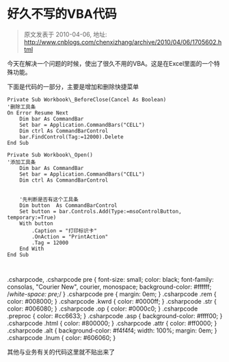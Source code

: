 # 好久不写的VBA代码 
> 原文发表于 2010-04-06, 地址: http://www.cnblogs.com/chenxizhang/archive/2010/04/06/1705602.html 


今天在解决一个问题的时候，使出了很久不用的VBA。这是在Excel里面的一个特殊功能。

 下面是代码的一部分，主要是增加和删除快捷菜单


```
Private Sub Workbook\_BeforeClose(Cancel As Boolean)
'删除工具条
On Error Resume Next
    Dim bar As CommandBar
    Set bar = Application.CommandBars("CELL")
    Dim ctrl As CommandBarControl
    bar.FindControl(Tag:=12000).Delete
End Sub

Private Sub Workbook\_Open()
'添加工具条
    Dim bar As CommandBar
    Set bar = Application.CommandBars("CELL")
    Dim ctrl As CommandBarControl
    
    
    '先判断是否有这个工具条
    Dim button  As CommandBarControl
    Set button = bar.Controls.Add(Type:=msoControlButton, temporary:=True)
    With button
        .Caption = "打印标识卡"
        .OnAction = "PrintAction"
        .Tag = 12000
    End With
End Sub



```

.csharpcode, .csharpcode pre
{
 font-size: small;
 color: black;
 font-family: consolas, "Courier New", courier, monospace;
 background-color: #ffffff;
 /*white-space: pre;*/
}
.csharpcode pre { margin: 0em; }
.csharpcode .rem { color: #008000; }
.csharpcode .kwrd { color: #0000ff; }
.csharpcode .str { color: #006080; }
.csharpcode .op { color: #0000c0; }
.csharpcode .preproc { color: #cc6633; }
.csharpcode .asp { background-color: #ffff00; }
.csharpcode .html { color: #800000; }
.csharpcode .attr { color: #ff0000; }
.csharpcode .alt 
{
 background-color: #f4f4f4;
 width: 100%;
 margin: 0em;
}
.csharpcode .lnum { color: #606060; }

其他与业务有关的代码这里就不贴出来了